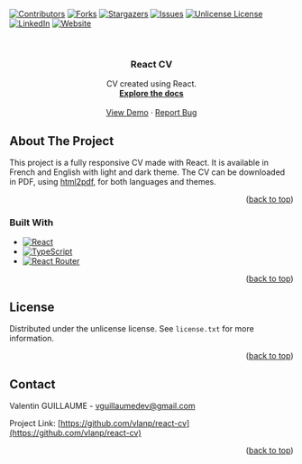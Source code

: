 <!-- Improved compatibility of back to top link: See: https://github.com/othneildrew/Best-README-Template/pull/73 -->

<a id="readme-top"></a>

<!--
*** Thanks for checking out the Best-README-Template. If you have a suggestion
*** that would make this better, please fork the repo and create a pull request
*** or simply open an issue with the tag "enhancement".
*** Don't forget to give the project a star!
*** Thanks again! Now go create something AMAZING! :D
-->

<!-- PROJECT SHIELDS -->
<!--
*** I'm using markdown "reference style" links for readability.
*** Reference links are enclosed in brackets [ ] instead of parentheses ( ).
*** See the bottom of this document for the declaration of the reference variables
*** for contributors-url, forks-url, etc. This is an optional, concise syntax you may use.
*** https://www.markdownguide.org/basic-syntax/#reference-style-links
-->

[![Contributors][contributors-shield]][contributors-url]
[![Forks][forks-shield]][forks-url]
[![Stargazers][stars-shield]][stars-url]
[![Issues][issues-shield]][issues-url]
[![Unlicense License][license-shield]][license-url]
[![LinkedIn][linkedin-shield]][linkedin-url]
[![Website][website-shield]][website-url]

<!-- PROJECT LOGO -->
<br />
<div align="center">

<h3 align="center">React CV</h3>

  <p align="center">
CV created using React.
    <br />
    <a href="https://portfolio-v2-puce-ten.vercel.app/projects/68911fd3a0015ad7984b5b11"><strong>Explore the docs</strong></a>
    <br />
    <br />
    <a href="https://generated-cv.netlify.app">View Demo</a>
    &middot;
    <a href="https://github.com/vlanp/react-cv/issues/new?labels=bug&template=bug-report---.md">Report Bug</a>
  </p>
</div>

<!-- ABOUT THE PROJECT -->

## About The Project

This project is a fully responsive CV made with React. It is available in French and English with light and dark theme. The CV can be downloaded in PDF, using [html2pdf](https://github.com/eKoopmans/html2pdf.js), for both languages and themes.

<p align="right">(<a href="#readme-top">back to top</a>)</p>

### Built With

- [![React][React.js]][React-url]
- [![TypeScript][TypeScript]][TypeScript-url]
- [![React Router][ReactRouter]][ReactRouter-url]

<p align="right">(<a href="#readme-top">back to top</a>)</p>

<!-- LICENSE -->

## License

Distributed under the unlicense license. See `license.txt` for more information.

<p align="right">(<a href="#readme-top">back to top</a>)</p>

<!-- CONTACT -->

## Contact

Valentin GUILLAUME - vguillaumedev@gmail.com

Project Link: [https://github.com/vlanp/react-cv](https://github.com/vlanp/react-cv)

<p align="right">(<a href="#readme-top">back to top</a>)</p>

<!-- MARKDOWN LINKS & IMAGES -->
<!-- https://www.markdownguide.org/basic-syntax/#reference-style-links -->

[contributors-shield]: https://img.shields.io/github/contributors/vlanp/react-cv.svg?style=for-the-badge
[contributors-url]: https://github.com/vlanp/react-cv/graphs/contributors
[forks-shield]: https://img.shields.io/github/forks/vlanp/react-cv.svg?style=for-the-badge
[forks-url]: https://github.com/vlanp/react-cv/network/members
[stars-shield]: https://img.shields.io/github/stars/vlanp/react-cv.svg?style=for-the-badge
[stars-url]: https://github.com/vlanp/react-cv/stargazers
[issues-shield]: https://img.shields.io/github/issues/vlanp/react-cv.svg?style=for-the-badge
[issues-url]: https://github.com/vlanp/react-cv/issues
[license-shield]: https://img.shields.io/github/license/vlanp/react-cv.svg?style=for-the-badge
[license-url]: https://github.com/vlanp/react-cv/blob/master/license.txt
[linkedin-shield]: https://img.shields.io/badge/-LinkedIn-black.svg?style=for-the-badge&logo=linkedin&colorB=555
[linkedin-url]: https://linkedin.com/in/valentin-guillaume-b3b9742ab
[website-shield]: https://img.shields.io/badge/-Website-black.svg?style=for-the-badge&colorB=555
[website-url]: https://portfolio-v2-puce-ten.vercel.app/
[product-screenshot]: images/screenshot.png
[React.js]: https://img.shields.io/badge/React-61DAFB?logo=react&logoColor=000&style=for-the-badge
[React-url]: https://reactjs.org/
[TypeScript]: https://img.shields.io/badge/TypeScript-3178C6?logo=typescript&logoColor=fff&style=for-the-badge
[TypeScript-url]: https://www.typescriptlang.org/
[ReactRouter]: https://img.shields.io/badge/React%20Router-CA4245?logo=reactrouter&logoColor=fff&style=for-the-badge
[ReactRouter-url]: https://reactrouter.com/
